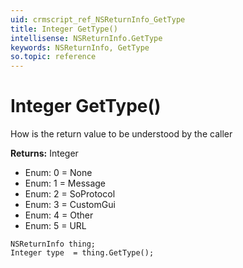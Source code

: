 ```yaml
---
uid: crmscript_ref_NSReturnInfo_GetType
title: Integer GetType()
intellisense: NSReturnInfo.GetType
keywords: NSReturnInfo, GetType
so.topic: reference
---
```


# Integer GetType()

How is the return value to be understood by the caller

**Returns:** Integer

* Enum: 0 = None 
* Enum: 1 = Message 
* Enum: 2 = SoProtocol 
* Enum: 3 = CustomGui 
* Enum: 4 = Other 
* Enum: 5 = URL 

```crmscript
NSReturnInfo thing;
Integer type  = thing.GetType();
```

